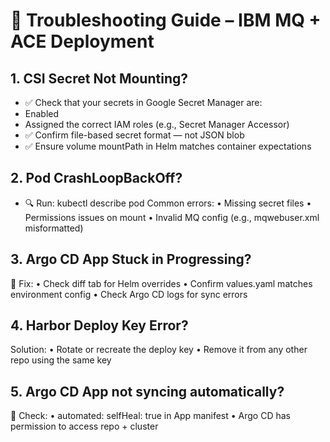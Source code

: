 # 🧰 Troubleshooting Guide – IBM MQ + ACE Deployment
## 1. CSI Secret Not Mounting?
- ✅ Check that your secrets in Google Secret Manager are:
 - Enabled
 - Assigned the correct IAM roles (e.g., Secret Manager Accessor)
- ✅ Confirm file-based secret format — not JSON blob
- ✅ Ensure volume mountPath in Helm matches container expectations
## 2. Pod CrashLoopBackOff?
- 🔍 Run:
 kubectl describe pod <pod-name>
Common errors:
• Missing secret files
• Permissions issues on mount
• Invalid MQ config (e.g., mqwebuser.xml misformatted)
## 3. Argo CD App Stuck in Progressing?
🔧 Fix:
• Check diff tab for Helm overrides
• Confirm values.yaml matches environment config
• Check Argo CD logs for sync errors
## 4. Harbor Deploy Key Error?
Solution:
• Rotate or recreate the deploy key
• Remove it from any other repo using the same key
## 5. Argo CD App not syncing automatically?
🔧 Check:
• automated: selfHeal: true in App manifest
• Argo CD has permission to access repo + cluster

